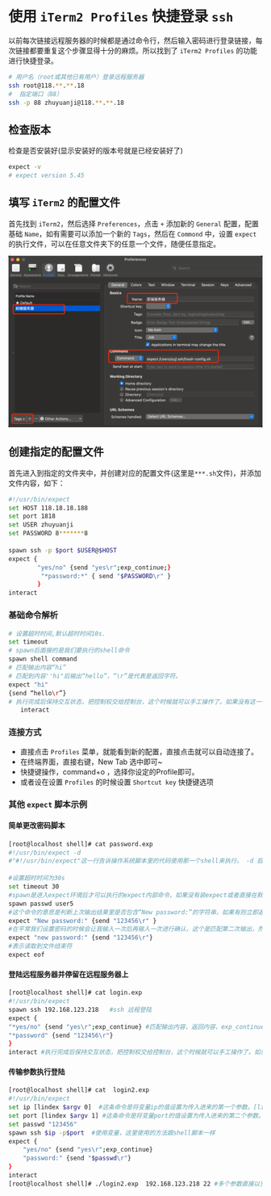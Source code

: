# 使用 `iTerm2 Profiles` 快捷登录 `ssh`

以前每次链接远程服务器的时候都是通过命令行，然后输入密码进行登录链接，每次链接都要重复这个步骤显得十分的麻烦。所以找到了 `iTerm2 Profiles` 的功能进行快捷登录。

``` sh
# 用户名（root或其他已有用户）登录远程服务器
ssh root@118.**.**.18
#  指定端口（88）
ssh -p 88 zhuyuanji@118.**.**.18
```

## 检查版本

检查是否安装好(显示安装好的版本号就是已经安装好了)

``` sh
expect -v
# expect version 5.45
```

## 填写 `iTerm2` 的配置文件

首先找到 `iTerm2`，然后选择 `Preferences`，点击 `+` 添加新的 `General` 配置，配置基础 `Name`，如有需要可以添加一个新的 `Tags`，然后在 `Commond` 中，设置 `expect` 的执行文件，可以在任意文件夹下的任意一个文件，随便任意指定。

![img](./images/iterm2-1.png)

## 创建指定的配置文件

首先进入到指定的文件夹中，并创建对应的配置文件(这里是`***.sh`文件)，并添加文件内容，如下：

``` sh
#!/usr/bin/expect
set HOST 118.18.18.188
set port 1818
set USER zhuyuanji
set PASSWORD 8*******8
 
spawn ssh -p $port $USER@$HOST
expect {
        "yes/no" {send "yes\r";exp_continue;}
         "*password:*" { send "$PASSWORD\r" }
        }
interact
```

### 基础命令解析

``` sh
# 设置超时时间,默认超时时间10s.
set timeout 
# spawn后面接的是我们要执行的shell命令
spawn shell command
# 匹配输出内容“hi”
# 匹配到内容''hi"后输出“hello”，“\r”是代表是返回字符。
expect "hi"
{send “hello\r”}
# 执行完成后保持交互状态，把控制权交给控制台，这个时候就可以手工操作了。如果没有这一句登录完成后会退出，而不是留在远程终端上。如果你只是登录过去执行一段命令就退出，可改为［expect eof］          
　　interact     　　　　　
```

### 连接方式

- 直接点击 `Profiles` 菜单，就能看到新的配置，直接点击就可以自动连接了。
- 在终端界面，直接右键，New Tab 选中即可~
- 快捷键操作，command+o ，选择你设定的Profile即可。
- 或者设在设置 `Profiles` 的时候设置 `Shortcut key` 快捷键选项

### 其他 `expect` 脚本示例

#### 简单更改密码脚本

``` sh
[root@localhost shell]# cat password.exp
#!/usr/bin/expect -d                  
#"#!/usr/bin/expect"这一行告诉操作系统脚本里的代码使用那一个shell来执行。 -d 启用调试模式(可加可不加)。

#设置超时时间为30s
set timeout 30  　　　　　　　　　　　　
#spawn是进入expect环境后才可以执行的expect内部命令，如果没有装expect或者直接在默认的SHELL下执行是找不到spawn命令的。所以不要用 “which spawn“之类的命令去找spawn命令。好比windows里的dir就是一个内部命令，这个命令由shell自带，你无法找到一个dir.com 或 dir.exe 的可执行文件。它主要的功能是给ssh运行进程加个壳，用来传递交互指令。
spawn passwd user5　　　
#这个命令的意思是判断上次输出结果里是否包含“New password:”的字符串，如果有则立即返回"123456","\r"代表是返回字符，否则就等待一段时间后返回，这里等待时长就是前面设置的30秒　　　　　　　
expect "New password:" {send "123456\r" } 
#在平常我们设置密码的时候会让我输入一次后再输入一次进行确认，这个是匹配第二次输出，然后再次输入密码。
expect "new password:" {send "123456\r"} 
#表示读取到文件结束符
expect eof　　　　　　　　　　　　　
```

#### 登陆远程服务器并停留在远程服务器上

``` sh
[root@localhost shell]# cat login.exp 
#!/usr/bin/expect
spawn ssh 192.168.123.218   #ssh 远程登陆
expect {
"*yes/no" {send "yes\r";exp_continue} #匹配输出内容，返回内容，exp_continue表示继续执行下一步
"*password" {send "123456\r"}
}
interact #执行完成后保持交互状态，把控制权交给控制台，这个时候就可以手工操作了。如果没有这一句登录完成后会退出，而不是留在远程终端上。如果你只是登录过去执行一段命令就退出，可改为［expect eof］
```

#### 传输参数执行登陆

``` sh
[root@localhost shell]# cat  login2.exp 
#!/usr/bin/expect 
set ip [lindex $argv 0]  #这条命令是将变量ip的值设置为传入进来的第一个参数。[lindex $argv 0]表示的就是第一个参数的值
set port [lindex $argv 1] #这条命令是将变量port的值设置为传入进来的第二个参数。[lindex $argv 1]表示的就是第二个参数的值
set passwd "123456"
spawn ssh $ip -p$port  #使用变量，这里使用的方法跟shell脚本一样
expect {
    "yes/no" {send "yes\r";exp_continue}
    "password:" {send "$passwd\r"}
}
interact
[root@localhost shell]# ./login2.exp  192.168.123.218 22 #多个参数直接以空格间隔，第一个参数：192.168.123.218 第二个参数22
```